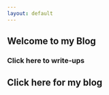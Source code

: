 ```yaml
---
layout: default
---
```


## Welcome to my Blog


### Click here to write-ups

## Click here for my blog

<!--
{% for post in site.posts %}	
    <h3><a href="{{ post.url }}">{{ post.title }}</a></h3>
    <p><small><strong>{{ post.date | date: "%B %e, %Y" }}</strong> . {{ post.category }} . <a href="http://dalemazza.github.io{{ post.url }}#disqus_thread"></a></small></p>			
{% endfor %} -->
